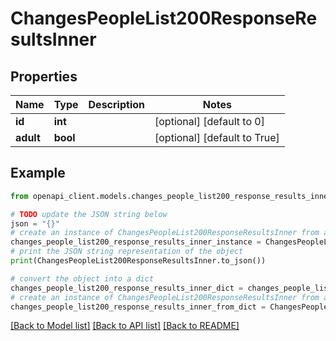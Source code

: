 # ChangesPeopleList200ResponseResultsInner


## Properties

Name | Type | Description | Notes
------------ | ------------- | ------------- | -------------
**id** | **int** |  | [optional] [default to 0]
**adult** | **bool** |  | [optional] [default to True]

## Example

```python
from openapi_client.models.changes_people_list200_response_results_inner import ChangesPeopleList200ResponseResultsInner

# TODO update the JSON string below
json = "{}"
# create an instance of ChangesPeopleList200ResponseResultsInner from a JSON string
changes_people_list200_response_results_inner_instance = ChangesPeopleList200ResponseResultsInner.from_json(json)
# print the JSON string representation of the object
print(ChangesPeopleList200ResponseResultsInner.to_json())

# convert the object into a dict
changes_people_list200_response_results_inner_dict = changes_people_list200_response_results_inner_instance.to_dict()
# create an instance of ChangesPeopleList200ResponseResultsInner from a dict
changes_people_list200_response_results_inner_from_dict = ChangesPeopleList200ResponseResultsInner.from_dict(changes_people_list200_response_results_inner_dict)
```
[[Back to Model list]](../README.md#documentation-for-models) [[Back to API list]](../README.md#documentation-for-api-endpoints) [[Back to README]](../README.md)


